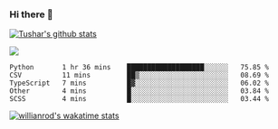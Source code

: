 ### Hi there 👋
[![Tushar's github stats](https://github-readme-stats.vercel.app/api?username=tushar2407)](https://github.com/anuraghazra/github-readme-stats)

<!-- <img align="center" src="https://github-readme-stats.vercel.app/api/?username=tushar2407&show_icons=true&theme=dark" /> -->
<img align="center" src="https://github-readme-stats.vercel.app/api/top-langs/?username=tushar2407&theme=dark" />

<!--START_SECTION:waka-->
```text
Python       1 hr 36 mins    ███████████████████░░░░░░   75.85 % 
CSV          11 mins         ██▒░░░░░░░░░░░░░░░░░░░░░░   08.69 % 
TypeScript   7 mins          █▓░░░░░░░░░░░░░░░░░░░░░░░   06.02 % 
Other        4 mins          █░░░░░░░░░░░░░░░░░░░░░░░░   03.84 % 
SCSS         4 mins          █░░░░░░░░░░░░░░░░░░░░░░░░   03.44 % 
```
<!--END_SECTION:waka-->

[![willianrod's wakatime stats](https://github-readme-stats.vercel.app/api/wakatime?username=tushar2407)](https://github.com/anuraghazra/github-readme-stats)


<!--
**tushar2407/tushar2407** is a ✨ _special_ ✨ repository because its `README.md` (this file) appears on your GitHub profile.

Here are some ideas to get you started:

- 🔭 I’m currently working on ...
- 🌱 I’m currently learning ...
- 👯 I’m looking to collaborate on ...
- 🤔 I’m looking for help with ...
- 💬 Ask me about ...
- 📫 How to reach me: ...
- 😄 Pronouns: ...
- ⚡ Fun fact: ...
-->
